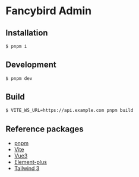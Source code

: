 # Fancybird Admin

## Installation

```bash
$ pnpm i
```

## Development

```bash
$ pnpm dev
```

## Build

```bash
$ VITE_WS_URL=https://api.example.com pnpm build
```

## Reference packages

- [pnpm](https://pnpm.io/)
- [Vite](https://vitejs.dev/)
- [Vue3](https://vuejs.org/)
- [Element-plus](https://element-plus.org/)
- [Tailwind 3](https://tailwindcss.com/)
